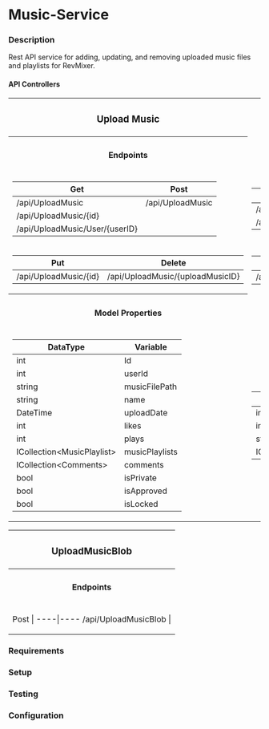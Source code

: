 # Music-Service

### Description
Rest API service for adding, updating, and removing uploaded music files and playlists for RevMixer.  

#### API Controllers
<table>
<tr><th><h3>Upload Music</h3></th><th><h3>PlayList</h3></th><th><h3>MusicPlaylist</h3></th><th><h3>Comments</h3></th></tr>
<tr>
<th><h4>Endpoints</h4></th>
</tr>
<tr>
<td>

Get | Post 
----|----
/api/UploadMusic | /api/UploadMusic 
/api/UploadMusic/{id} | 
/api/UploadMusic/User/{userID} |

</td><td>

Get | Post 
----|----
/api/Playlist | /api/Playlist
/api/Playlist/{id} | 

</td>
<td>

Get | Post 
----|----
/api/MusicPlaylist | /api/MusicPlaylist
/api/MusicPlaylist/{id} | 

</td><td>

Get | Post 
----|----
/api/Comments | /api/Comments
/api/Comments/{id} | 

</td>
</tr> 
<tr>
<td>

Put | Delete
----|----
/api/UploadMusic/{id} | /api/UploadMusic/{uploadMusicID}

</td><td>

Put | Delete
----|----
/api/Playlist/{id} | /api/Playlist/{id}

</td>
<td>

Put | Delete
----|----
/api/MusicPlaylist/{id} | /api/MusicPlaylist/{id}

</td><td>

Put | Delete
----|----
/api/Comments/{id} | /api/Comments/{id}

</td>
</tr> 

<tr>
<th><h4>Model Properties</h4></th>
</tr>

<td>

DataType | Variable
----|----
int|Id
int|userId
string|musicFilePath
string|name
DateTime|uploadDate
int|likes
int|plays
ICollection\<MusicPlaylist>|musicPlaylists
ICollection\<Comments>|comments
bool|isPrivate
bool|isApproved
bool|isLocked

</td>
<td>

DataType | Variable
----|----
int|Id
int|userId
string|name
ICollection\<MusicPlaylist>|musicPlaylist

</td>
<td>

DataType | Variable
----|----
int|Id
int|playListId
PlayList|playList
UploadMusic|uploadMusic
int|musicId

</td>
<td>

DataType | Variable
----|----
int|Id
string|comment
DateTime|commentDate
int|userId
int|uploadMusicId
UploadMusic|uploadMusic

</td>
</tr>
</table>
<table>
<tr><th><h3>UploadMusicBlob</h3></th></tr>
<tr>
<th><h4>Endpoints</h4></th>
</tr>
<tr>
<td>

Post |
----|----
/api/UploadMusicBlob |

</td></tr> 
</tr> 
</table>

### Requirements

### Setup

### Testing

### Configuration




